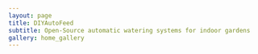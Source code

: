 ```yaml
---
layout: page
title: DIYAutoFeed
subtitle: Open-Source automatic watering systems for indoor gardens
gallery: home_gallery
---
```

